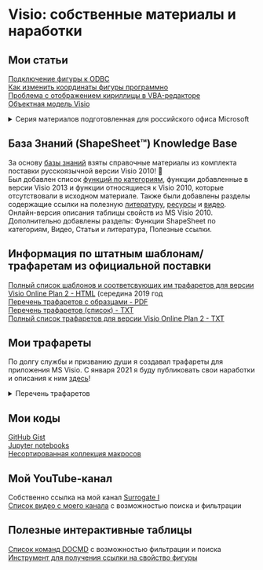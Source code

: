 # Visio: собственные материалы и наработки
## Мои статьи
[Подключение фигуры к ODBC](https://surrogate-tm.github.io/own/ODBC.pdf)    
[Как изменить координаты фигуры программно](https://visio-tricks.gitbook.io/workspace/kak-izmenit-koordinaty-figury-programmno)    
[Проблема с отображением кириллицы в VBA-редакторе](https://visio-tricks.gitbook.io/workspace/cyrillic_text_broken)    
[Объектная модель Visio](https://visio-tricks.gitbook.io/workspace/obektnaya-model-visio)    
<details>
  <summary>Серия материалов подготовленная для российского офиса Microsoft</summary>
  
  [Как оптимизировать рабочее пространство в окне документа Visio](https://rus-visio-blog-archive.github.io/2017/01/12/kak-optimizirovat-rabochee-prostranstvo-v-okne-dokumenta-visio.htm)   
  [Основные элементы окна Visio с ленточным интерфейсом](https://rus-visio-blog-archive.github.io/2017/01/18/osnovnye-jelementy-okna-visio-s-lentochnym-interfejsom.htm)   
  [Видео: Новые возможности Visio 2016](https://rus-visio-blog-archive.github.io/2017/01/24/video-novye-vozmozhnosti-visio-2016.htm)   
  [Зачем нужна вкладка Разработчик?](https://rus-visio-blog-archive.github.io/2017/03/01/zachem-nuzhna-vkladka-razrabotchik.htm)    
  [Видео: Трафарет документа](https://rus-visio-blog-archive.github.io/2017/03/06/trafaret-dokumenta.htm)    
  [Видео: Вкладка «Разработчик»](https://rus-visio-blog-archive.github.io/2017/03/13/video-vkladka-razrabotchik.htm)    
  [Видео: Tips&Tricks. Увеличение рабочей области документа](https://rus-visio-blog-archive.github.io/2017/03/20/video-tipstricks-uvelichenie-rabochej-oblasti-dokumenta.htm)    
  [Видео: Visio 2016. Дополнительное окно «Проводник документа»](https://rus-visio-blog-archive.github.io/2017/04/03/provodnik-dokumenta.htm)    
  [Наборы элементов (трафареты) в Visio](https://rus-visio-blog-archive.github.io/2017/04/07/nabory-jelementov-v-visio.htm)   
  [Все, что нужно знать о соединительных линиях Visio](https://rus-visio-blog-archive.github.io/2018/02/07/vse-o-soedinitelnyh-liniyah.htm) (перевод статьи)   
  [Быстрый доступ к Visio Online](https://rus-visio-blog-archive.github.io/2018/02/26/dostup-k-visio-online.htm) (перевод статьи)   
  [Общий доступ к документам в Visio для всех](https://rus-visio-blog-archive.github.io/2018/02/27/obschy-dostup-k-documentam-v-visio-dlya-vseh.htm) (перевод статьи)   
  [Что еще полезно знать о соединительных линиях](https://rus-visio-blog-archive.github.io/2018/03/26/esche-o-soedinitelnyh-liniyah.htm)    
  [Создание пользовательских наборов элементов](https://rus-visio-blog-archive.github.io/2018/04/10/sozdanie_polzovatelskih_naborov_elementov.htm)    
  [О добавлении визуализаций Visio в отчеты Power BI](https://rus-visio-blog-archive.github.io/2018/04/16/dobavlenie_visualizacii_visio_v_otchet_powerbi.htm)    
  [Таблица свойств (aka ShapeSheet) – ключевая особенность Microsoft Visio](https://rus-visio-blog-archive.github.io/2018/05/21/shapesheet-intro.htm)
  [Пользовательские шаблоны документов](https://rus-visio-blog-archive.github.io/2018/05/31/custom-templates-1.htm)    
  [Применение полей в MS Visio](https://rus-visio-blog-archive.github.io/2018/06/06/fields.htm)    
  [Надстройка обратная разработка баз данны (DBRE)](https://rus-visio-blog-archive.github.io/2018/06/09/dbre.htm) (перевод статьи)    
  [Многостраничные документы в MS Visio](https://rus-visio-blog-archive.github.io/2018/06/20/multipage.htm)    
  [Совместная работа с файлами Visio в приложении Microsoft Teams](https://rus-visio-blog-archive.github.io/2018/06/22/visio-and-ms-teams.htm) (перевод статьи)   
  [MS Visio - удобное средство для создания схем](https://rus-visio-blog-archive.github.io/2018/70/40/over9000.htm)
</details>
 
## База Знаний (ShapeSheet™) Knowledge Base
За основу [базы знаний](https://shapesheet-kb.github.io/) взяты справочные материалы из комплекта поставки русскоязычной версии Visio 2010! 📖    
Был добавлен список [функций по категориям](https://shapesheet-kb.github.io/ru/pages/Visio%202010%20%D0%A1%D0%BF%D0%B8%D1%81%D0%BE%D0%BA%20%D1%84%D1%83%D0%BD%D0%BA%D1%86%D0%B8%D0%B9%20%D0%BF%D0%BE%20%D0%BA%D0%B0%D1%82%D0%B5%D0%B3%D0%BE%D1%80%D0%B8%D1%8F%D0%BC.htm), функции добавленные в версии Visio 2013 и функции относящиеся к Visio 2010, которые отсутствовали в исходном материале. Также были добавлены разделы содержащие ссылки на полезную [литературу](https://shapesheet-kb.github.io/ru/pages/Read.htm), [ресурсы](https://shapesheet-kb.github.io/ru/pages/Links.htm) и [видео](https://shapesheet-kb.github.io/ru/pages/Videos.htm).
Онлайн-версия описания таблицы свойств из MS Visio 2010. 
Дополнительно добавлены разделы: Функции ShapeSheet по категориям, Видео, Статьи и литература, Полезные ссылки.

## Информация по штатным шаблонам/трафаретам из официальной поставки
[Полный список шаблонов и соответсвующих им трафаретов для версии Visio Online Plan 2 - HTML](https://surrogate-tm.github.io/helpful/VisioTemplates_Stats.htm) (середина 2019 год    
[Перечень трафаретов с образцами - PDF](https://surrogate-tm.github.io/own/VisioProfessionalMastersList.pdf)   
[Перечень трафаретов (список) - TXT](https://surrogate-tm.github.io/own/Masters_List.txt)    
[Полный список трафаретов для версии Visio Online Plan 2 - TXT](https://surrogate-tm.github.io/own/VisioProfessionalMastersList.txt)   

## Мои трафареты
По долгу службы и призванию души я создавал трафареты для приложения MS Visio. С января 2021 я буду публиковать свои наработки и описания к ним [здесь](https://surrogate-tm.gitbook.io/my-stencils/)!   
<details>
  <summary>Перечень трафаретов</summary>
  
  [Трафареты СПДС](https://surrogate-tm.gitbook.io/my-stencils/spds/spds)   
  [Трафарет ГОСТ 21.101-97](https://surrogate-tm.gitbook.io/my-stencils/spds/nabor-elementov-gost-21.101-97)  
  [Трафарет для схемы расположения оборудования в шкафу](https://surrogate-tm.gitbook.io/my-stencils/racks/trafaret-dlya-skhemy-raspolozheniya-oborudovaniya-v-shkafu)    
  [Stencil for create rack diagram](https://surrogate-tm.gitbook.io/my-stencils/racks/stencil-for-create-rack-diagram)    
  [Трафарет MS Visio для создания однолинейных схем](https://surrogate-tm.gitbook.io/my-stencils/other/trafaret-ms-visio-dlya-sozdaniya-odnolineinykh-skhem)    
</details>

## Мои коды
[GitHub Gist](https://gist.github.com/Surrogate-TM)    
[Jupyter notebooks](https://github.com/Surrogate-TM/surrogate-tm.github.io/tree/master/jupyterlab/)    
[Несортированная коллекция макросов](https://github.com/Surrogate-TM/surrogate-tm.github.io/tree/master/own/macro)

## Мой YouTube-канал
Собственно ссылка на мой канал [Surrogate I](https://www.youtube.com/channel/UCknAtNBhSwX_mDMmVdOhbaA/videos)    
[Список видео с моего канала](surrogate-tm.github.io/video-faq/myvideos.htm) с возможностью поиска и фильтрации

## Полезные интерактивные таблицы
[Список команд DOCMD](https://surrogate-tm.github.io/surrogate/DOCMD.htm) с возможностью фильтрации и поиска    
[Инструмент для получения ссылки на свойство фигуры](https://surrogate-tm.github.io/snippets/shapesheet_ru.html)

